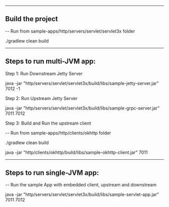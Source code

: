 
--------------------------------------
Build the project 
--------------------------------------

-- Run from sample-apps/http/servers/servlet/servlet3x folder

./gradlew clean build


--------------------------------------
Steps to run multi-JVM app:
--------------------------------------

Step 1: Run Downstream Jetty Server

java -jar "http/servers/servlet/servlet3x/build/libs/sample-jetty-server.jar" 7012 -1

Step 2: Run Upstream Jetty Server

java -jar "http/servers/servlet/servlet3x/build/libs/sample-grpc-server.jar" 7011 7012

Step 3: Build and Run the upstream client

-- Run from sample-apps/http/clients/okhttp folder

./gradlew clean build

java -jar "http/clients/okhttp/build/libs/sample-okhttp-client.jar" 7011


--------------------------------------
Steps to run single-JVM app:
--------------------------------------

-- Run the sample App with embedded client, upstream and downstream

java -jar "http/servers/servlet/servlet3x/build/libs/sample-servlet-app.jar" 7011 7012

